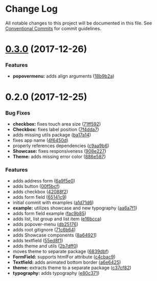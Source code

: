 # Change Log

All notable changes to this project will be documented in this file.
See [Conventional Commits](https://conventionalcommits.org) for commit guidelines.

<a name="0.3.0"></a>
# [0.3.0](https://github.com/aimed/hydrokit/compare/v0.2.0...v0.3.0) (2017-12-26)


### Features

* **popovermenu:** adds align arguments ([18b9b2a](https://github.com/aimed/hydrokit/commit/18b9b2a))




<a name="0.2.0"></a>
# 0.2.0 (2017-12-25)


### Bug Fixes

* **checkbox:** fixes touch area size ([71ff592](https://github.com/aimed/hydrokit/commit/71ff592))
* **Checkbox:** fixes label position ([7f4dda7](https://github.com/aimed/hydrokit/commit/7f4dda7))
* adds missing utils package ([ba17a14](https://github.com/aimed/hydrokit/commit/ba17a14))
* fixes app name ([4f6450d](https://github.com/aimed/hydrokit/commit/4f6450d))
* properly references dependencies ([c9aa9b6](https://github.com/aimed/hydrokit/commit/c9aa9b6))
* **Showcase:** fixes responsiveness ([908e227](https://github.com/aimed/hydrokit/commit/908e227))
* **Theme:** adds missing error color ([886e587](https://github.com/aimed/hydrokit/commit/886e587))


### Features

* adds address form ([6a9f5e0](https://github.com/aimed/hydrokit/commit/6a9f5e0))
* adds button ([00f5bcf](https://github.com/aimed/hydrokit/commit/00f5bcf))
* adds checkbox ([42088f2](https://github.com/aimed/hydrokit/commit/42088f2))
* adds form field ([65141c9](https://github.com/aimed/hydrokit/commit/65141c9))
* initial commit with examples ([a1d71d6](https://github.com/aimed/hydrokit/commit/a1d71d6))
* **example:** utilizes showcase and new typography ([aa6a7f1](https://github.com/aimed/hydrokit/commit/aa6a7f1))
* adds form field example ([fac9b85](https://github.com/aimed/hydrokit/commit/fac9b85))
* adds list, list group and list item ([e16bcca](https://github.com/aimed/hydrokit/commit/e16bcca))
* adds popover-menu ([db25176](https://github.com/aimed/hydrokit/commit/db25176))
* adds root gitignore ([71c6b64](https://github.com/aimed/hydrokit/commit/71c6b64))
* adds Showcase components ([8a64921](https://github.com/aimed/hydrokit/commit/8a64921))
* adds textfield ([55ed8f1](https://github.com/aimed/hydrokit/commit/55ed8f1))
* adds theme and utils ([2b7dff0](https://github.com/aimed/hydrokit/commit/2b7dff0))
* moves theme to separate package ([6839dbf](https://github.com/aimed/hydrokit/commit/6839dbf))
* **FormField:** supports htmlFor attribute ([c4cbac9](https://github.com/aimed/hydrokit/commit/c4cbac9))
* **Textfield:** adds animated bottom border ([a6e6425](https://github.com/aimed/hydrokit/commit/a6e6425))
* **theme:** extracts theme to a separate package ([c37cf82](https://github.com/aimed/hydrokit/commit/c37cf82))
* **typography:** adds typography ([e80c371](https://github.com/aimed/hydrokit/commit/e80c371))

